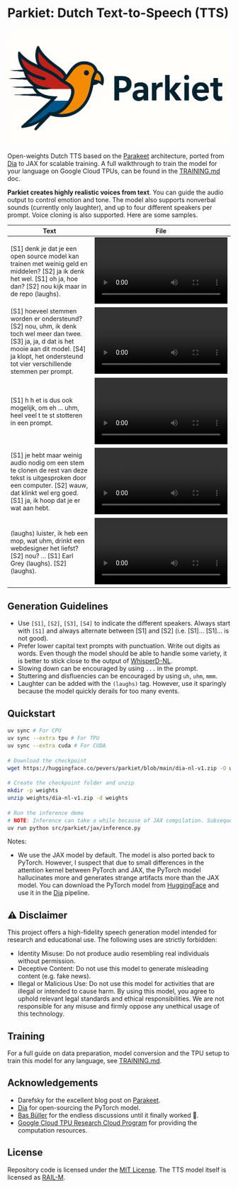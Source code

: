 # Parkiet: Dutch Text-to-Speech (TTS)

![Parkiet](images/parkiet.png)

Open-weights Dutch TTS based on the [Parakeet](https://jordandarefsky.com/blog/2024/parakeet/) architecture, ported from [Dia](https://github.com/nari-labs/dia) to JAX for scalable training. A full walkthrough to train the model for your language on Google Cloud TPUs, can be found in the [TRAINING.md](TRAINING.md) doc.

**Parkiet creates highly realistic voices from text**. You can guide the audio output to control emotion and tone. The model also supports nonverbal sounds (currently only laughter), and up to four different speakers per prompt. Voice cloning is also supported. Here are some samples.

| Text | File |
|---|---|
| [S1] denk je dat je een open source model kan trainen met weinig geld en middelen? [S2] ja ik denk het wel. [S1] oh ja, hoe dan? [S2] nou kijk maar in de repo (laughs). | <video src="https://github.com/user-attachments/assets/3fd64933-1434-4a8c-924b-b0c55831df1f">
| [S1] hoeveel stemmen worden er ondersteund? [S2] nou, uhm, ik denk toch wel meer dan twee. [S3] ja, ja, d dat is het mooie aan dit model. [S4] ja klopt, het ondersteund tot vier verschillende stemmen per prompt. | <video src="https://github.com/user-attachments/assets/6e428840-ca65-4b24-a63d-b6358d08b2f8"> 
| [S1] h h et is dus ook mogelijk, om eh ... uhm, heel veel t te st stotteren in een prompt. | <video src="https://github.com/user-attachments/assets/0217d156-3729-4f2d-b6ec-5f7e8ce3f050"> |
| [S1] je hebt maar weinig audio nodig om een stem te clonen de rest van deze tekst is uitgesproken door een computer. [S2] wauw, dat klinkt wel erg goed. [S1] ja, ik hoop dat je er wat aan hebt. | <video src="https://github.com/user-attachments/assets/f80d6b27-0719-4044-89cc-ae19230505ee">
| (laughs) luister, ik heb een mop, wat uhm, drinkt een webdesigner het liefst? [S2] nou? ... [S1] Earl Grey (laughs). [S2] (laughs). | <video src="https://github.com/user-attachments/assets/4de96f57-2bd2-4472-8b33-2d0839ec5f42">

## Generation Guidelines

* Use `[S1]`, `[S2]`, `[S3]`, `[S4]` to indicate the different speakers. Always start with `[S1]` and always alternate between [S1] and [S2] (i.e. [S1]... [S1]... is not good).
* Prefer lower capital text prompts with punctuation. Write out digits as words. Even though the model should be able to handle some variety, it is better to stick close to the output of [WhisperD-NL](https://huggingface.co/pevers/whisperd-nl).
* Slowing down can be encouraged by using `...` in the prompt.
* Stuttering and disfluencies can be encouraged by using `uh`, `uhm`, `mmm`.
* Laughter can be added with the `(laughs)` tag. However, use it sparingly because the model quickly derails for too many events.

## Quickstart

```bash
uv sync # For CPU
uv sync --extra tpu # For TPU
uv sync --extra cuda # For CUDA

# Download the checkpoint
wget https://huggingface.co/pevers/parkiet/blob/main/dia-nl-v1.zip -O weights/dia-nl-v1.zip

# Create the checkpoint folder and unzip
mkdir -p weights
unzip weights/dia-nl-v1.zip -d weights

# Run the inference demo
# NOTE: Inference can take a while because of JAX compilation. Subsequent calls will be cached and much faster. I'm working on some performance improvements.
uv run python src/parkiet/jax/inference.py
```

Notes:
- We use the JAX model by default. The model is also ported back to PyTorch. However, I suspect that due to small differences in the attention kernel between PyTorch and JAX, the PyTorch model hallucinates more and generates strange artifacts more than the JAX model. You can download the PyTorch model from [HuggingFace](https://huggingface.co/pevers/parkiet/blob/main/dia-nl-v1.pth) and use it in the [Dia](https://github.com/nari-labs/dia) pipeline.

## ⚠️ Disclaimer
This project offers a high-fidelity speech generation model intended for research and educational use. The following uses are strictly forbidden:

* Identity Misuse: Do not produce audio resembling real individuals without permission.
* Deceptive Content: Do not use this model to generate misleading content (e.g. fake news).
* Illegal or Malicious Use: Do not use this model for activities that are illegal or intended to cause harm.
By using this model, you agree to uphold relevant legal standards and ethical responsibilities. We are not responsible for any misuse and firmly oppose any unethical usage of this technology.

## Training

For a full guide on data preparation, model conversion and the TPU setup to train this model for any language, see [TRAINING.md](TRAINING.md).

## Acknowledgements

* Darefsky for the excellent blog post on [Parakeet](https://jordandarefsky.com/blog/2024/parakeet/).
* [Dia](https://github.com/nari-labs/) for open-sourcing the PyTorch model.
* [Bas Büller](http://github.com/basbuller) for the endless discussions until it finally worked 🙌.
* [Google Cloud TPU Research Cloud Program](https://sites.research.google/trc/about/) for providing the computation resources.

## License

Repository code is licensed under the [MIT License](LICENSE). The TTS model itself is licensed as [RAIL-M](MODEL_LICENSE).
